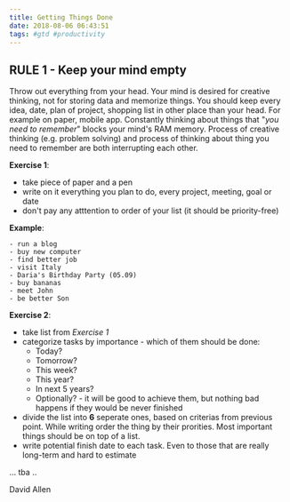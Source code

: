 ```yaml
---
title: Getting Things Done
date: 2018-08-06 06:43:51
tags: #gtd #productivity
---
```


## RULE 1 - Keep your mind empty
 Throw out everything from your head. Your mind is desired for creative thinking, not for storing data and memorize things.
 You should keep every idea, date, plan of project, shopping list in other place than your head. For example on paper, mobile app.
 Constantly thinking about things that "_you need to remember_" blocks your mind's RAM memory. Process of creative thinking (e.g. problem solving) and process of thinking about thing you need to remember are both interrupting each other.

**Exercise 1**:
- take piece of paper and a pen
- write on it everything you plan to do, every project, meeting, goal or date
- don't pay any atttention to order of your list (it should be priority-free)

**Example**:
```
- run a blog
- buy new computer
- find better job
- visit Italy
- Daria's Birthday Party (05.09)
- buy bananas
- meet John
- be better Son
```

**Exercise 2**:
- take list from _Exercise 1_
- categorize tasks by importance - which of them should be done:
    * Today?
    * Tomorrow?
    * This week?
    * This year?
    * In next 5 years?
    * Optionally? - it will be good to achieve them, but nothing bad happens if they would be never finished
- divide the list into **6** seperate ones, based on criterias from previous point. While writing order the thing by their prorities. Most important things should be on top of a list.
- write potential finish date to each task. Even to those that are really long-term and hard to estimate

... tba ..

David Allen